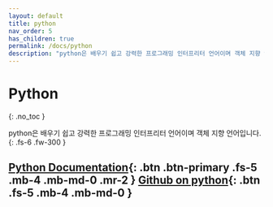```yaml
---
layout: default
title: python
nav_order: 5
has_children: true
permalink: /docs/python
description: "python은 배우기 쉽고 강력한 프로그래밍 인터프리터 언어이며 객체 지향 언어입니다."
---
```


# Python
{: .no_toc }


python은 배우기 쉽고 강력한 프로그래밍 인터프리터 언어이며 객체 지향 언어입니다.
{: .fs-6 .fw-300 }

[Python Documentation]([#getting-started](https://docs.python.org/3/)){: .btn .btn-primary .fs-5 .mb-4 .mb-md-0 .mr-2 } [Github on python](https://github.com/python/cpython){: .btn .fs-5 .mb-4 .mb-md-0 }
---